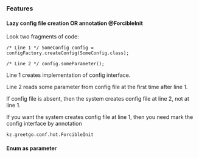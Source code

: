 ### Features

#### Lazy config file creation OR annotation @ForcibleInit

Look two fragments of code:

```
/* Line 1 */ SomeConfig config = configFactory.createConfig(SomeConfig.class);
```

```
/* Line 2 */ config.someParameter();
```

Line 1 creates implementation of config interface.

Line 2 reads some parameter from config file at the first time after line 1.

If config file is absent, then the system creates config file at line 2, not at line 1.

If you want the system creates config file at line 1, then you need mark the config interface by annotation

    kz.greetgo.conf.hot.ForcibleInit

#### Enum as parameter
